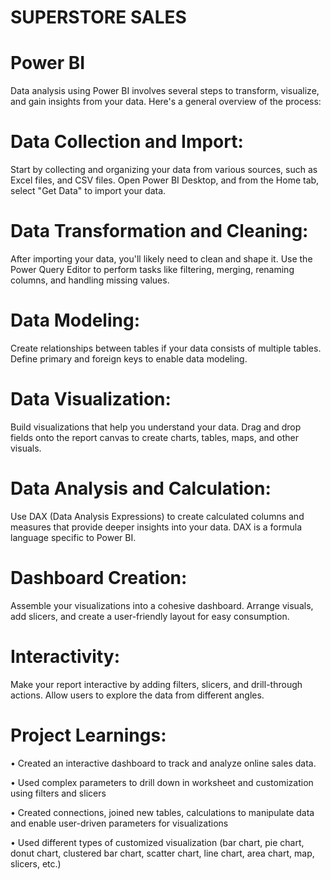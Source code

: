 # SUPERSTORE SALES
# Power BI

Data analysis using Power BI involves several steps to transform, visualize, and gain insights from your data. Here's a general overview of the process:

# Data Collection and Import:
Start by collecting and organizing your data from various sources, such as Excel files, and CSV files.
Open Power BI Desktop, and from the Home tab, select "Get Data" to import your data.

# Data Transformation and Cleaning:
After importing your data, you'll likely need to clean and shape it. Use the Power Query Editor to perform tasks like filtering, merging, renaming columns, and handling missing values.

# Data Modeling:
Create relationships between tables if your data consists of multiple tables. Define primary and foreign keys to enable data modeling.

# Data Visualization:
Build visualizations that help you understand your data. Drag and drop fields onto the report canvas to create charts, tables, maps, and other visuals.

# Data Analysis and Calculation:
Use DAX (Data Analysis Expressions) to create calculated columns and measures that provide deeper insights into your data. DAX is a formula language specific to Power BI.

# Dashboard Creation:
Assemble your visualizations into a cohesive dashboard. Arrange visuals, add slicers, and create a user-friendly layout for easy consumption.

# Interactivity:
Make your report interactive by adding filters, slicers, and drill-through actions. Allow users to explore the data from different angles.


# Project Learnings:

• Created an interactive dashboard to track and analyze online sales data.

• Used complex parameters to drill down in worksheet and customization using  filters and slicers

• Created connections, joined new tables, calculations to manipulate data and enable user-driven parameters for visualizations

• Used different types of customized visualization (bar chart, pie chart, donut chart, clustered bar chart, scatter chart, line chart, area chart, map, slicers, etc.)

